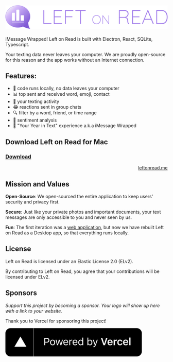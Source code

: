 <h2 align="center">
	<img src="https://raw.githubusercontent.com/Left-on-Read/leftonread/main/app/assets/LogoWithText.svg" />
</h2>

iMessage Wrapped! Left on Read is built with Electron, React, SQLite, Typescript.

Your texting data never leaves your computer. We are proudly open-source for this reason and the app works without an Internet connection.

## Features:

- 🔐 code runs locally, no data leaves your computer
- 📊 top sent and received word, emoji, contact
- 🍆 your texting activity
- 😂 reactions sent in group chats
- 🔍 filter by a word, friend, or time range
- 💯 sentiment analysis
- 🎁 "Your Year in Text" experience a.k.a iMessage Wrapped

## Download Left on Read for Mac

<h3><a href=https://github.com/Left-on-Read/leftonread/releases>Download</a></h3>

<p align="right"><a href="https://leftonread.me/">leftonread.me</a></p>

## Mission and Values

**Open-Source**: We open-sourced the entire application to keep users' security and privacy first.

**Secure**: Just like your private photos and important documents, your text messages are only accessible to you and never seen by us.

**Fun**: The first iteration was a [web application](https://www.reddit.com/r/dataisbeautiful/comments/biou3e/4_years_of_texts_between_me_and_my_long_distance/), but now we have rebuilt Left on Read as a Desktop app, so that everything runs locally.

## License

Left on Read is licensed under an Elastic License 2.0 (ELv2).

By contributing to Left on Read, you agree that your contributions will be licensed under ELv2.

## Sponsors

_Support this project by becoming a sponsor. Your logo will show up here with a link to your website._

Thank you to Vercel for sponsoring this project!

[![Vercel](./assets/documentation/powered-by-vercel.svg)](https://vercel.com/?utm_source=leftonread&utm_campaign=oss)
